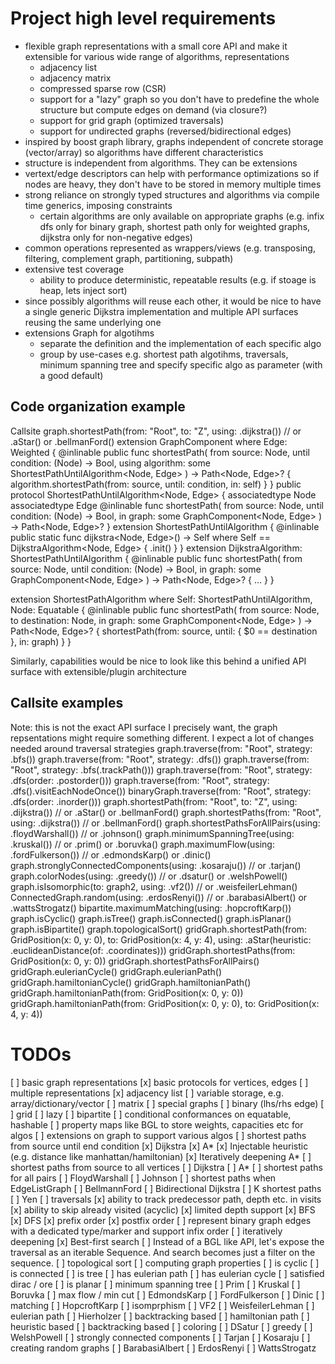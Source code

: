 # Project high level requirements
- flexible graph representations with a small core API and make it extensible for various wide range of algorithms, representations
  - adjacency list
  - adjacency matrix
  - compressed sparse row (CSR)
  - support for a "lazy" graph so you don't have to predefine the whole structure but compute edges on demand (via closure?)
  - support for grid graph (optimized traversals)
  - support for undirected graphs (reversed/bidirectional edges)
- inspired by boost graph library, graphs independent of concrete storage (vector/array) so algorithms have different characteristics
- structure is independent from algorithms. They can be extensions
- vertext/edge descriptors can help with performance optimizations so if nodes are heavy, they don't have to be stored in memory multiple times
- strong reliance on strongly typed structures and algorithms via compile time generics, imposing constraints
  - certain algorithms are only available on appropriate graphs (e.g. infix dfs only for binary graph, shortest path only for weighted graphs, dijkstra only for non-negative edges)
- common operations represented as wrappers/views (e.g. transposing, filtering, complement graph, partitioning, subpath)
- extensive test coverage
  - ability to produce deterministic, repeatable results (e.g. if stoage is heap, lets inject sort)
- since possibly algorithms will reuse each other, it would be nice to have a single generic Dijkstra implementation and multiple API surfaces reusing the same underlying one
- extensions Graph for algotihms
  - separate the definition and the implementation of each specific algo
  - group by use-cases e.g. shortest path algotihms, traversals, minimum spanning tree and specify specific algo as parameter (with a good default)


## Code organization example

Callsite graph.shortestPath(from: "Root", to: "Z", using: .dijkstra()) // or .aStar() or .bellmanFord()
extension GraphComponent where Edge: Weighted {
    @inlinable public func shortestPath(
        from source: Node,
        until condition: (Node) -> Bool,
        using algorithm: some ShortestPathUntilAlgorithm<Node, Edge>
    ) -> Path<Node, Edge>? {
        algorithm.shortestPath(from: source, until: condition, in: self)
    }
}
public protocol ShortestPathUntilAlgorithm<Node, Edge> {
    associatedtype Node
    associatedtype Edge
    @inlinable func shortestPath(
        from source: Node,
        until condition: (Node) -> Bool,
        in graph: some GraphComponent<Node, Edge>
    ) -> Path<Node, Edge>?
}
extension ShortestPathUntilAlgorithm {
    @inlinable public static func dijkstra<Node, Edge>() -> Self where Self == DijkstraAlgorithm<Node, Edge> {
        .init()
    }
}
extension DijkstraAlgorithm: ShortestPathUntilAlgorithm {
    @inlinable public func shortestPath(
        from source: Node,
        until condition: (Node) -> Bool,
        in graph: some GraphComponent<Node, Edge>
    ) -> Path<Node, Edge>? {
        ...
    }
}

extension ShortestPathAlgorithm where Self: ShortestPathUntilAlgorithm, Node: Equatable {
    @inlinable public func shortestPath(
       from source: Node,
       to destination: Node,
       in graph: some GraphComponent<Node, Edge>
   ) -> Path<Node, Edge>? {
       shortestPath(from: source, until: { $0 == destination }, in: graph)
    }
}

Similarly, capabilities would be nice to look like this behind a unified API surface with extensible/plugin architecture

## Callsite examples

Note: this is not the exact API surface I precisely want, the graph repsentations might require something different. I expect a lot of changes needed around traversal strategies
graph.traverse(from: "Root", strategy: .bfs())
graph.traverse(from: "Root", strategy: .dfs())
graph.traverse(from: "Root", strategy: .bfs(.trackPath()))
graph.traverse(from: "Root", strategy: .dfs(order: .postorder()))
graph.traverse(from: "Root", strategy: .dfs().visitEachNodeOnce())
binaryGraph.traverse(from: "Root", strategy: .dfs(order: .inorder()))
graph.shortestPath(from: "Root", to: "Z", using: .dijkstra()) // or .aStar() or .bellmanFord()
graph.shortestPaths(from: "Root", using: .dijkstra()) // or .bellmanFord()
graph.shortestPathsForAllPairs(using: .floydWarshall()) // or .johnson()
graph.minimumSpanningTree(using: .kruskal()) // or .prim() or .boruvka()
graph.maximumFlow(using: .fordFulkerson()) // or .edmondsKarp() or .dinic()
graph.stronglyConnectedComponents(using: .kosaraju()) // or .tarjan()
graph.colorNodes(using: .greedy()) // or .dsatur() or .welshPowell()
graph.isIsomorphic(to: graph2, using: .vf2()) // or .weisfeilerLehman()
ConnectedGraph.random(using: .erdosRenyi()) // or .barabasiAlbert() or .wattsStrogatz()
bipartite.maximumMatching(using: .hopcroftKarp())
graph.isCyclic()
graph.isTree()
graph.isConnected()
graph.isPlanar()
graph.isBipartite()
graph.topologicalSort()
gridGraph.shortestPath(from: GridPosition(x: 0, y: 0), to: GridPosition(x: 4, y: 4), using: .aStar(heuristic: .euclideanDistance(of: \.coordinates)))
gridGraph.shortestPaths(from: GridPosition(x: 0, y: 0))
gridGraph.shortestPathsForAllPairs()
gridGraph.eulerianCycle()
gridGraph.eulerianPath()
gridGraph.hamiltonianCycle()
gridGraph.hamiltonianPath()
gridGraph.hamiltonianPath(from: GridPosition(x: 0, y: 0))
gridGraph.hamiltonianPath(from: GridPosition(x: 0, y: 0), to: GridPosition(x: 4, y: 4))

# TODOs
[ ] basic graph representations
  [x] basic protocols for vertices, edges
  [ ] multiple representations
    [x] adjacency list
      [ ] variable storage, e.g. array/dictionary/vector
    [ ] matrix
  [ ] special graphs
    [ ] binary (lhs/rhs edge)
    [ ] grid
    [ ] lazy
    [ ] bipartite
[ ] conditional conformances on equatable, hashable
[ ] property maps like BGL to store weights, capacities etc for algos
[ ] extensions on graph to support various algos
  [ ] shortest paths from source until end condition
    [x] Dijkstra
    [x] A*
      [x] Injectable heuristic (e.g. distance like manhattan/hamiltonian)
    [x] Iteratively deepening A*
  [ ] shortest paths from source to all vertices
    [ ] Dijkstra
    [ ] A*
  [ ] shortest paths for all pairs
    [ ] FloydWarshall
    [ ] Johnson
  [ ] shortest paths when EdgeListGraph
    [ ] BellmannFord
    [ ] Bidirectional Dijkstra
  [ ] K shortest paths
    [ ] Yen
  [ ] traversals
    [x] ability to track predecessor path, depth etc. in visits
    [x] ability to skip already visited (acyclic)
    [x] limited depth support
    [x] BFS
    [x] DFS
      [x] prefix order
      [x] postfix order
      [ ] represent binary graph edges with a dedicated type/marker and support infix order
      [ ] iteratively deepening
    [x] Best-first search
    [ ] Instead of a BGL like API, let's expose the traversal as an iterable Sequence. And search becomes just a filter on the sequence.
  [ ] topological sort
  [ ] computing graph properties
    [ ] is cyclic
    [ ] is connected
    [ ] is tree
    [ ] has eulerian path
    [ ] has eulerian cycle
    [ ] satisfied dirac / ore
    [ ] is planar
  [ ] minimum spanning tree
    [ ] Prim
    [ ] Kruskal
    [ ] Boruvka
  [ ] max flow / min cut
    [ ] EdmondsKarp
    [ ] FordFulkerson
    [ ] Dinic
  [ ] matching
    [ ] HopcroftKarp
  [ ] isomprphism
    [ ] VF2
    [ ] WeisfeilerLehman
  [ ] eulerian path
    [ ] Hierholzer
    [ ] backtracking based
  [ ] hamiltonian path
    [ ] heuristic based
    [ ] backtracking based
  [ ] coloring
    [ ] DSatur
    [ ] greedy
    [ ] WelshPowell
  [ ] strongly connected components
    [ ] Tarjan
    [ ] Kosaraju
  [ ] creating random graphs
    [ ] BarabasiAlbert
    [ ] ErdosRenyi
    [ ] WattsStrogatz
